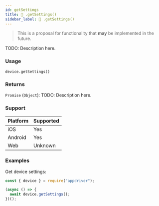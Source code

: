 ```yaml
---
id: getSettings
title: 🔬 .getSettings()
sidebar_label: 🔬 .getSettings()
---
```


> This is a proposal for functionality that **may** be implemented in the future.

TODO: Description here.

### Usage

```text
device.getSettings()
```

### Returns

`Promise` (`Object`): TODO: Description here.

### Support

| Platform | Supported |
| -------- | --------- |
| iOS      | Yes       |
| Android  | Yes       |
| Web      | Unknown   |

### Examples

Get device settings:

```javascript
const { device } = require("appdriver");

(async () => {
  await device.getSettings();
})();
```